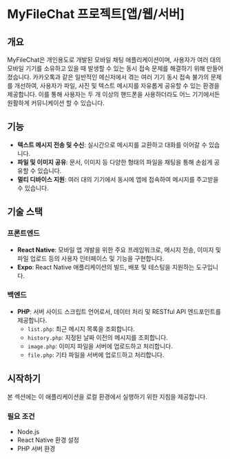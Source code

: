 # MyFileChat 프로젝트[앱/웹/서버]

## 개요

MyFileChat은 개인용도로 개발된 모바일 채팅 애플리케이션이며, 사용자가 여러 대의 모바일 기기를 소유하고 있을 때 발생할 수 있는 동시 접속 문제를 해결하기 위해 만들어졌습니다. 카카오톡과 같은 일반적인 메신저에서 겪는 여러 기기 동시 접속 불가의 문제를 개선하여, 사용자가 파일, 사진 및 텍스트 메시지를 자유롭게 공유할 수 있는 환경을 제공합니다. 이를 통해 사용자는 두 개 이상의 핸드폰을 사용하더라도 어느 기기에서든 원활하게 커뮤니케이션 할 수 있습니다.

## 기능

- **텍스트 메시지 전송 및 수신**: 실시간으로 메시지를 교환하고 대화를 이어갈 수 있습니다.
- **파일 및 이미지 공유**: 문서, 이미지 등 다양한 형태의 파일을 채팅을 통해 손쉽게 공유할 수 있습니다.
- **멀티 디바이스 지원**: 여러 대의 기기에서 동시에 앱에 접속하여 메시지를 주고받을 수 있습니다.

## 기술 스택

### 프론트엔드

- **React Native**: 모바일 앱 개발을 위한 주요 프레임워크로, 메시지 전송, 이미지 및 파일 업로드 등의 사용자 인터페이스 및 기능을 구현합니다.
- **Expo**: React Native 애플리케이션의 빌드, 배포 및 테스팅을 지원하는 도구입니다.

### 백엔드

- **PHP**: 서버 사이드 스크립트 언어로서, 데이터 처리 및 RESTful API 엔드포인트를 제공합니다.
  - `list.php`: 최근 메시지 목록을 조회합니다.
  - `history.php`: 지정된 날짜 이전의 메시지를 조회합니다.
  - `image.php`: 이미지 파일을 서버에 업로드하고 처리합니다.
  - `file.php`: 기타 파일을 서버에 업로드하고 처리합니다.

## 시작하기

본 섹션에는 이 애플리케이션을 로컬 환경에서 실행하기 위한 지침을 제공합니다.

### 필요 조건

- Node.js
- React Native 환경 설정
- PHP 서버 환경

